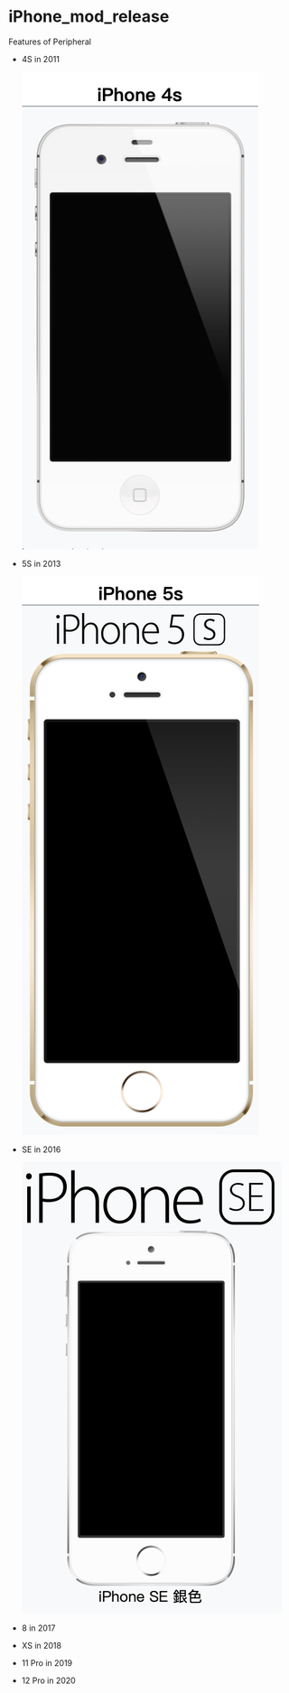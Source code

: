 # iPhone_mod_release
Features of Peripheral

* 4S in 2011

  ![](https://raw.githubusercontent.com/QueenieCplusplus/iPhone_mod_release/main/iphone4S_2011.png)

* 5S in 2013

  ![](https://raw.githubusercontent.com/QueenieCplusplus/iPhone_mod_release/main/iphone5S_2013.png)

* SE in 2016

  ![](https://raw.githubusercontent.com/QueenieCplusplus/iPhone_mod_release/main/iphoneSE_2016.png)

* 8 in 2017


* XS in 2018


* 11 Pro in 2019


* 12 Pro in 2020
